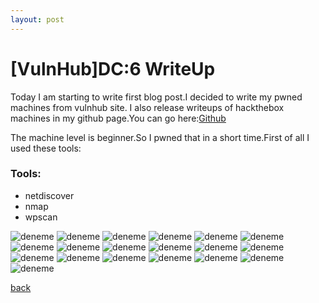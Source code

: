 ```yaml
---
layout: post
---
```


# [VulnHub]DC:6 WriteUp

Today I am starting to write first blog post.I decided to write my pwned machines from vulnhub site.
I also release writeups of hackthebox machines in my github page.You can go here:[Github](https://github.com/fatihh92/HackTheBox-Writeups)

The machine level is beginner.So I pwned that in a short time.First of all I used these tools:

### Tools:
* netdiscover
* nmap
* wpscan
 
![deneme](/img/DC6/1.png)
![deneme](/img/DC6/2.png)
![deneme](/img/DC6/3.png)
![deneme](/img/DC6/4.png)
![deneme](/img/DC6/5.png)
![deneme](/img/DC6/6.png)
![deneme](/img/DC6/7.png)
![deneme](/img/DC6/8.png)
![deneme](/img/DC6/9.png)
![deneme](/img/DC6/10.png)
![deneme](/img/DC6/11.png)
![deneme](/img/DC6/12.png)
![deneme](/img/DC6/13.png)
![deneme](/img/DC6/14.png)
![deneme](/img/DC6/15.png)
![deneme](/img/DC6/16.png)
![deneme](/img/DC6/17.png)
![deneme](/img/DC6/18.png)
![deneme](/img/DC6/19.png)

[back](./)